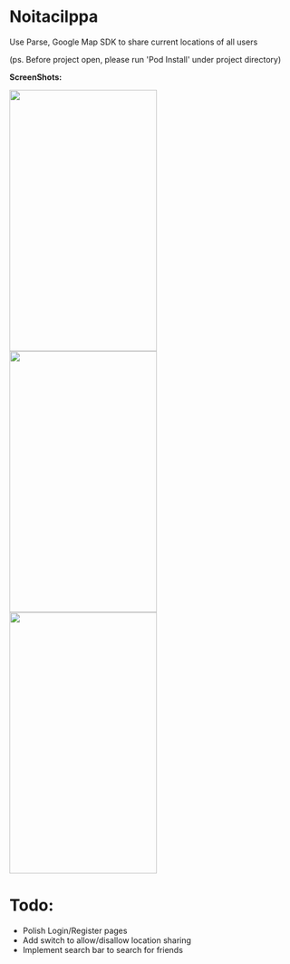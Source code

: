 # Noitacilppa

Use Parse, Google Map SDK to share current locations of all users 

(ps. Before project open, please run 'Pod Install' under project directory)


**ScreenShots:**

<img src="https://cloud.githubusercontent.com/assets/2072087/9127991/c3584932-3cf4-11e5-97b5-c6c1a9c80448.png" width="260" height="460"> <img src="https://cloud.githubusercontent.com/assets/2072087/9127992/c358894c-3cf4-11e5-93b7-659c73baeec2.png" width="260" height="460"> <img src="https://cloud.githubusercontent.com/assets/2072087/9128008/1336b92a-3cf5-11e5-99f0-c842595c9a65.png" width="260" height="460">


# Todo:

- Polish Login/Register pages
- Add switch to allow/disallow location sharing
- Implement search bar to search for friends
